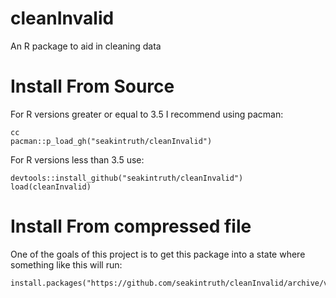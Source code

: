 # cleanInvalid
An R package to aid in cleaning data

# Install From Source
For R versions greater or equal to 3.5 I recommend using pacman:

```
cc
pacman::p_load_gh("seakintruth/cleanInvalid")

```

For R versions less than 3.5 use:
```
devtools::install_github("seakintruth/cleanInvalid")
load(cleanInvalid)

```

# Install From compressed file
One of the goals of this project is to get this package into a state where something like this will run:
```
install.packages("https://github.com/seakintruth/cleanInvalid/archive/v0.1.4.tar.gz",repos=NULL,type="source")
```
